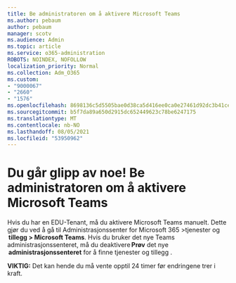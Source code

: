 ```yaml
---
title: Be administratoren om å aktivere Microsoft Teams
ms.author: pebaum
author: pebaum
manager: scotv
ms.audience: Admin
ms.topic: article
ms.service: o365-administration
ROBOTS: NOINDEX, NOFOLLOW
localization_priority: Normal
ms.collection: Adm_O365
ms.custom:
- "9000067"
- "2660"
- "1576"
ms.openlocfilehash: 8698136c5d5505bae0d38ca5d416ee0ca0e27461d92dc3b41ce029cb383abfb8
ms.sourcegitcommit: b5f7da89a650d2915dc652449623c78be6247175
ms.translationtype: MT
ms.contentlocale: nb-NO
ms.lasthandoff: 08/05/2021
ms.locfileid: "53950962"
---
```

# <a name="youre-missing-out-ask-your-admin-to-enable-microsoft-teams"></a>Du går glipp av noe! Be administratoren om å aktivere Microsoft Teams

Hvis du har en EDU-Tenant, må du aktivere Microsoft Teams manuelt. Dette gjør du ved å gå til Administrasjonssenter for Microsoft 365 >tjenester og  **tillegg > Microsoft Teams**. Hvis du bruker det nye Teams administrasjonssenteret, må du deaktivere **Prøv** det nye    **administrasjonssenteret** for å finne tjenester og tillegg . 

**VIKTIG:** Det kan hende du må vente opptil 24 timer før endringene trer i kraft.